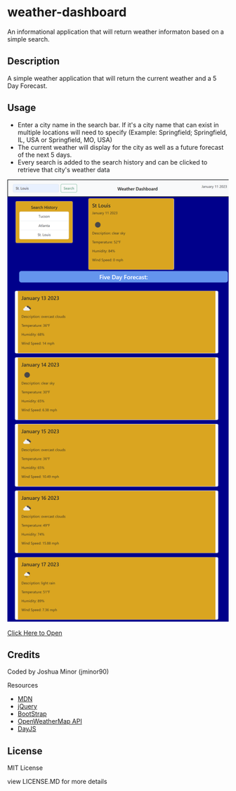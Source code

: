 # weather-dashboard
An informational application that will return weather informaton based on a simple search.


## Description

A simple weather application that will return the current weather and a 5 Day Forecast.

## Usage

- Enter a city name in the search bar. If it's a city name that can exist in multiple locations will need to specify (Example: Springfield; Springfield, IL, USA or Springfield, MO, USA)
- The current weather will display for the city as well as a future forecast of the next 5 days.
- Every search is added to the search history and can be clicked to retrieve that city's weather data

![Screenshot of Application](assets/images/screenshot.png)

[Click Here to Open](https://jminor90.github.io/weather-dashboard/)

## Credits

Coded by Joshua Minor (jminor90)

Resources
- [MDN](https://developer.mozilla.org/en-US/docs/Web/JavaScript)
- [jQuery](https://jquery.com/)
- [BootStrap](https://getbootstrap.com/)
- [OpenWeatherMap API](https://openweathermap.org/)
- [DayJS](https://day.js.org/)

## License

MIT License

view LICENSE.MD for more details

